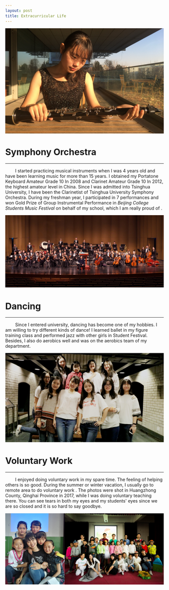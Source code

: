 ```yaml
---
layout: post
title: Extracurricular Life
---
```

<img src="/images/me/symphony3.jpg" class="fit image"> 

# Symphony Orchestra

---



&nbsp;&nbsp;&nbsp;&nbsp;&nbsp;&nbsp;&nbsp;&nbsp;I started practicing musical instruments when I was 4 years old and have been learning music for more than 15 years. I obtained my Portatone Keyboard Amateur Grade 10  In 2008 and Clarinet Amateur Grade 10 In 2012, the highest amateur level in China. Since I was admitted into Tsinghua University, I have been the Clarinetist of Tsinghua University Symphony Orchestra. During my freshman year,  I participated in 7 performances and won Gold Prize of Group Instrumental Performance in *Beijing College Students Music Festival* on behalf of my school, which I am really proud of .

<img src="/images/me/symphony2.JPG" class="fit image"> 

#  Dancing

---



&nbsp;&nbsp;&nbsp;&nbsp;&nbsp;&nbsp;&nbsp;&nbsp;Since I entered university, dancing has become one of my hobbies. I am willing to try different kinds of dance! I learned ballet in my figure training class and performed jazz with other girls in Student Festival. Besides, I also do aerobics well and was on the aerobics team of my department.

<img src="/images/me/MeDance3.png" class="fit image"> 

# Voluntary Work

---



&nbsp;&nbsp;&nbsp;&nbsp;&nbsp;&nbsp;&nbsp;&nbsp;I enjoyed doing voluntary work in my spare time. The feeling of helping others is so good. During the summer or winter vacation, I usually go to remote area to do voluntary work . The photos were shot in Huangzhong County, Qinghai Province in 2017, while I was doing voluntary teaching there. You can see tears in both my eyes and my students' eyes since we are so closed and it is so hard to say goodbye.	

<img src="/images/me/QinghaiCom1.png" class="fit image"> 			